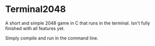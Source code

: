 # Terminal2048
A short and simple 2048 game in C that runs in the terminal. Isn't fully finished with all features yet. 

Simply compile and run in the command line. 
